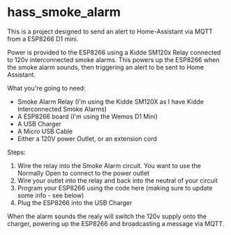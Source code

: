 # hass_smoke_alarm

This is a project designed to send an alert to Home-Assistant via MQTT from a ESP8266 D1 mini. 

Power is provided to the ESP8266 using a Kidde SM120x Relay connected to 120v interconnected smoke alarms. This powers up the ESP8266 when the smoke alarm sounds, then triggering an alert to be sent to Home Assistant.

What you're going to need:

- Smoke Alarm Relay (I'm using the Kidde SM120X as I have Kidde Interconnected Smoke Alarms)
- A ESP8266 board (I'm using the Wemos D1 Mini)
- A USB Charger
- A Micro USB Cable
- Either a 120V power Outlet, or an extension cord

Steps:

1. Wire the relay into the Smoke Alarm circuit. You want to use the Normally Open to connect to the power outlet
2. Wire your outlet into the relay and back into the neutral of your circuit
3. Program your ESP8266 using the code here (making sure to update some info - see below)
4. Plug the ESP8266 into the USB Charger

When the alarm sounds the realy will switch the 120v supply onto the charger, powering up the ESP8266 and broadcasting a message via MQTT.


